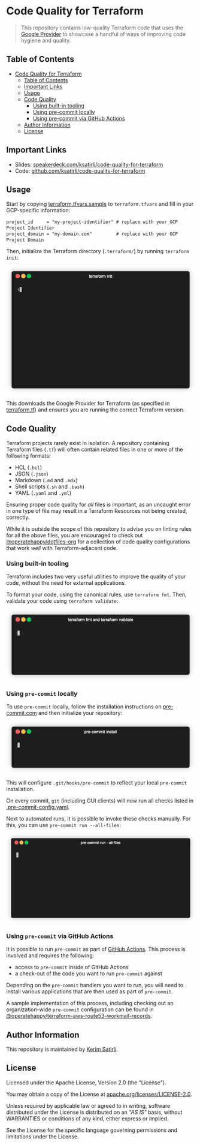 # Code Quality for Terraform

> This repository contains low-quality Terraform code that uses the [Google Provider](https://www.terraform.io/docs/providers/google/index.html) to showcase a handful of ways of improving code hygiene and quality.

## Table of Contents

- [Code Quality for Terraform](#code-quality-for-terraform)
  - [Table of Contents](#table-of-contents)
  - [Important Links](#important-links)
  - [Usage](#usage)
  - [Code Quality](#code-quality)
    - [Using built-in tooling](#using-built-in-tooling)
    - [Using pre-commit locally](#using-pre-commit-locally)
    - [Using pre-commit via GitHub Actions](#using-pre-commit-via-github-actions)
  - [Author Information](#author-information)
  - [License](#license)

## Important Links

- Slides: [speakerdeck.com/ksatirli/code-quality-for-terraform](https://speakerdeck.com/ksatirli/code-quality-for-terraform)
- Code: [github.com/ksatirli/code-quality-for-terraform](https://github.com/ksatirli/code-quality-for-terraform)

## Usage

Start by copying [terraform.tfvars.sample](https://github.com/ksatirli/code-quality-for-terraform/blob/main/terraform.tfvars.sample) to `terraform.tfvars` and fill in your GCP-specific information:

```hcl
project_id     = "my-project-identifier" # replace with your GCP Project Identifier
project_domain = "my-domain.com"         # replace with your GCP Project Domain
```

Then, initialize the Terraform directory (`.terraform/`) by running `terraform init`:

![CLI command: terraform init](images/terraform-init.gif)

This downloads the Google Provider for Terraform (as specified in [terraform.tf](https://github.com/ksatirli/code-quality-for-terraform/blob/main/terraform.tf)) and ensures you are running the correct Terraform version.

## Code Quality

Terraform projects rarely exist in isolation. A repository containing Terraform files (`.tf`) will often contain related files in one or more of the following formats:

- HCL (`.hcl`)
- JSON (`.json`)
- Markdown (`.md` and `.mdx`)
- Shell scripts (`.sh` and `.bash`)
- YAML (`.yaml` and `.yml`)

Ensuring proper code quality for _all_ files is important, as an uncaught error in one type of file may result in a Terraform Resources not being created, correctly.

While it is outside the scope of this repository to advise you on linting rules for all the above files, you are encouraged to check out [@operatehappy/dotfiles-org](https://github.com/operatehappy/dotfiles-org) for a collection of code quality configurations that work _well_ with Terraform-adjacent code.

### Using built-in tooling

Terraform includes two very useful utilities to improve the quality of your code, without the need for external applications.

To format your code, using the canonical rules, use `terraform fmt`. Then, validate your code using `terraform validate`:

![CLI command: terraform fmt and terraform validate](images/terraform-fmt-and-validate-good.gif)

### Using `pre-commit` locally

To use `pre-commit` locally, follow the installation instructions on [pre-commit.com](https://pre-commit.com/#install) and then initialize your repository:

![CLI command: pre-commit install](images/pre-commit-install.gif)

This will configure `.git/hooks/pre-commit` to reflect your local `pre-commit` installation.

On every commit, `git` (including GUI clients) will now run all checks listed in [.pre-commit-config.yaml](https://github.com/ksatirli/code-quality-for-terraform/blob/main/.pre-commit-config.yaml).

Next to automated runs, it is possible to invoke these checks manually. For this, you can use `pre-commit run --all-files`:

![CLI command: pre-commit run -all-files](images/pre-commit-run-bad.gif)

### Using `pre-commit` via GitHub Actions

It is possible to run `pre-commit` as part of [GitHub Actions](https://github.com/features/actions). This process is involved and requires the following:

- access to `pre-commit` inside of GitHub Actions
- a check-out of the code you want to run `pre-commit` against

Depending on the `pre-commit` handlers you want to run, you will need to install various applications that are then used as part of `pre-commit`.

A sample implementation of this process, including checking out an organization-wide `pre-commit` configuration can be found in [@operatehappy/terraform-aws-route53-workmail-records](https://github.com/operatehappy/terraform-aws-route53-workmail-records/blob/master/.github/workflows/code-quality.yml).

## Author Information

This repository is maintained by [Kerim Satirli](https://github.com/ksatirli).

## License

Licensed under the Apache License, Version 2.0 (the "License").

You may obtain a copy of the License at [apache.org/licenses/LICENSE-2.0](http://www.apache.org/licenses/LICENSE-2.0).

Unless required by applicable law or agreed to in writing, software distributed under the License is distributed on an _"AS IS"_ basis, without WARRANTIES or conditions of any kind, either express or implied.

See the License for the specific language governing permissions and limitations under the License.
